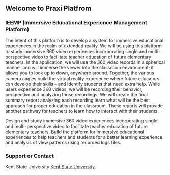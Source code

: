 
## Welcome to Praxi Platfrom

### IEEMP (Immersive Educational Experience Management Platform) 

The intent of this platform is to develop a system for immersive educational experiences in the realm of extended reality. We will be using this platform to study immersive 360 video experiences incorporating single and multi-perspective video to facilitate teacher education of future elementary teachers. In the application, we will use the 360 video records in a spherical manner and will immerse the viewer into the classroom environment; it allows you to look up to down, anywhere around. Together, the various camera angles build the virtual reality experience where future educators can develop their skills – and identify students that need extra help. While users experience 360 videos, we will be recording their behavior, perspective and analyzing those recordings. We will create the final summary report analyzing each recording learn what will be the best approach for proper education in the classroom. These reports will provide another pathway for teachers to learn how to interact with their students.

Design and study immersive 360 video experiences incorporating single and multi-perspective video to facilitate teacher education of future elementary teachers. Build the platform for immersive educational experiences to help teachers and students for a better learning experience and analysis of view patterns using recorded logs files.

### Support or Contact

Kent State University [Kent State University](https://www.kent.edu/).
